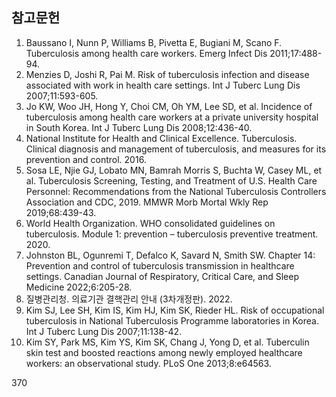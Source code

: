 ## 참고문헌

1. Baussano I, Nunn P, Williams B, Pivetta E, Bugiani M, Scano F. Tuberculosis among health care workers. Emerg Infect Dis 2011;17:488-94.
2. Menzies D, Joshi R, Pai M. Risk of tuberculosis infection and disease associated with work in health care settings. Int J Tuberc Lung Dis 2007;11:593-605.
3. Jo KW, Woo JH, Hong Y, Choi CM, Oh YM, Lee SD, et al. Incidence of tuberculosis among health care workers at a private university hospital in South Korea. Int J Tuberc Lung Dis 2008;12:436-40.
4. National Institute for Health and Clinical Excellence. Tuberculosis. Clinical diagnosis and management of tuberculosis, and measures for its prevention and control. 2016.
5. Sosa LE, Njie GJ, Lobato MN, Bamrah Morris S, Buchta W, Casey ML, et al. Tuberculosis Screening, Testing, and Treatment of U.S. Health Care Personnel: Recommendations from the National Tuberculosis Controllers Association and CDC, 2019. MMWR Morb Mortal Wkly Rep 2019;68:439-43.
6. World Health Organization. WHO consolidated guidelines on tuberculosis. Module 1: prevention – tuberculosis preventive treatment. 2020.
7. Johnston BL, Ogunremi T, Defalco K, Savard N, Smith SW. Chapter 14: Prevention and control of tuberculosis transmission in healthcare settings. Canadian Journal of Respiratory, Critical Care, and Sleep Medicine 2022;6:205-28.
8. 질병관리청. 의료기관 결핵관리 안내 (3차개정판). 2022.
9. Kim SJ, Lee SH, Kim IS, Kim HJ, Kim SK, Rieder HL. Risk of occupational tuberculosis in National Tuberculosis Programme laboratories in Korea. Int J Tuberc Lung Dis 2007;11:138-42.
10. Kim SY, Park MS, Kim YS, Kim SK, Chang J, Yong D, et al. Tuberculin skin test and boosted reactions among newly employed healthcare workers: an observational study. PLoS One 2013;8:e64563.

<PAGE>370